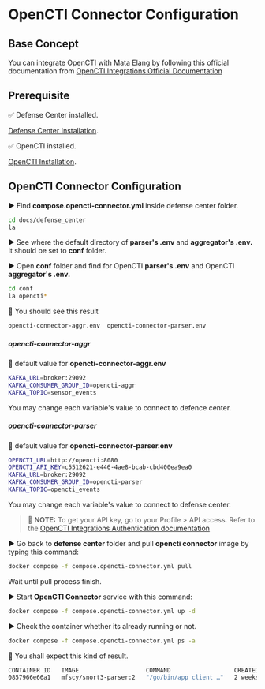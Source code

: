 # OpenCTI Connector Configuration

## Base Concept

You can integrate OpenCTI with Mata Elang by following this official documentation from [OpenCTI Integrations Official Documentation](https://docs.opencti.io/latest/deployment/integrations/)

## Prerequisite

:white_check_mark: Defense Center installed.

[Defense Center Installation](Installation-and-Configuration/{Defense-Center-Installation}).

:white_check_mark: OpenCTI installed.

[OpenCTI Installation](OpenCTI-Installation).

## OpenCTI Connector Configuration

▶️ Find **compose.opencti-connector.yml** inside defense center folder.

```bash
cd docs/defense_center
la
```

▶️ See where the default directory of **parser's .env** and **aggregator's .env.** It should be set to **conf** folder.



▶️ Open **conf** folder and find for OpenCTI **parser's .env** and OpenCTI **aggregator's .env.**

```bash
cd conf
la opencti*
```

:key: You should see this result

```bash
opencti-connector-aggr.env  opencti-connector-parser.env
```
##### opencti-connector-aggr

:key: default value for **opencti-connector-aggr.env**

```bash
KAFKA_URL=broker:29092
KAFKA_CONSUMER_GROUP_ID=opencti-aggr
KAFKA_TOPIC=sensor_events
```

You may change each variable's value to connect to defence center.


##### opencti-connector-parser

:key: default value for **opencti-connector-parser.env**

```bash
OPENCTI_URL=http://opencti:8080
OPENCTI_API_KEY=c5512621-e446-4ae8-bcab-cbd400ea9ea0
KAFKA_URL=broker:29092
KAFKA_CONSUMER_GROUP_ID=opencti-parser
KAFKA_TOPIC=opencti_events
```

You may change each variable's value to connect to defense center.

> :key:  **NOTE:** To get your API key, go to your Profile > API access. Refer to the [OpenCTI Integrations Authentication documentation](https://docs.opencti.io/latest/deployment/integrations/#authentication)


▶️ Go back to **defense center** folder and pull **opencti connector** image by typing this command:

```bash
docker compose -f compose.opencti-connector.yml pull
```
Wait until pull process finish.

▶️ Start **OpenCTI Connector**  service with this command:
```bash
docker compose -f compose.opencti-connector.yml up -d
```

▶️ Check the container whether its already running or not.
```bash
docker compose -f compose.opencti-connector.yml ps -a
```

:key: You shall expect this kind of result.

```bash
CONTAINER ID   IMAGE                   COMMAND                  CREATED       STATUS          PORTS   NAMES
0857966e66a1   mfscy/snort3-parser:2   "/go/bin/app client …"   2 weeks ago   Up 14 minutes           me2-deploy-sensor-parser-1
```

